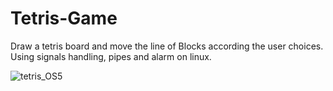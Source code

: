 # Tetris-Game
Draw a tetris board and move the line of Blocks according the user choices.
Using signals handling, pipes and alarm on linux.

![tetris_OS5](https://user-images.githubusercontent.com/45950682/93496995-94d8f800-f918-11ea-80d7-b54cd842d5bf.jpg)
